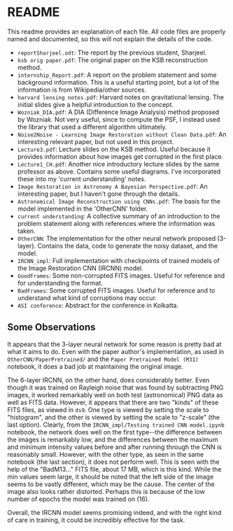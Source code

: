 # README
This readme provides an explanation of each file. All code files are properly named and documented, so this will not explain the details of the code.

* `reportSharjeel.odt`: The report by the previous student, Sharjeel.
* `ksb orig paper.pdf`: The original paper on the KSB reconstruction method.
* `internship_Report.pdf`: A report on the problem statement and some background information. This is a useful starting point, but a lot of the information is from Wikipedia/other sources.
* `harvard lensing notes.pdf`: Harvard notes on gravitational lensing. The initial slides give a helpful introduction to the concept.
* `Wozniak_DIA.pdf`: A DIA (Difference Image Analysis) method proposed by Wozniak. Not very useful, since to compute the PSF, I instead used the library that used a different algorithm ultimately.
* `Noise2Noise - Learning Image Restoration without Clean Data.pdf`: An interesting relevant paper, but not used in this project.
* `Lecture3.pdf`: Lecture slides on the KSB method. Useful because it provides information about how images get corrupted in the first place.
* `Lecture1_CH.pdf`: Another nice introductory lecture slides by the same professor as above. Contains some useful diagrams. I've incorporated these into my 'current understanding' notes.
* `Image Restoration in Astronomy A Bayesian Perspective.pdf`: An interesting paper, but I haven't gone through the details.
* `Astronomical Image Reconstruction using CNNs.pdf`: The basis for the model implemented in the 'OtherCNN' folder.
* `current understanding`: A collective summary of an introduction to the problem statement along with references where the information was taken.
* `OtherCNN`: The implementation for the other neural network proposed (3-layer). Contains the data, code to generate the noisy dataset, and the model.
* `IRCNN_impl`: Full implementation with checkpoints of trained models of the Image Restoration CNN (IRCNN) model.
* `GoodFrames`: Some non-corrupted FITS images. Useful for reference and for understanding the format.
* `BadFrames`: Some corrupted FITS images. Useful for reference and to understand what kind of corruptions may occur.
* `ASI conference`: Abstract for the conference in Kolkatta.

## Some Observations
It appears that the 3-layer neural network for some reason is pretty bad at what it aims to do. Even with the paper author's implementation, as used in `OtherCNN/PaperPretrained/` and the `Paper Pretrained Model (M31)` notebook, it does a bad job at maintaining the original image.

The 6-layer IRCNN, on the other hand, does considerably better. Even though it was trained on Rayleigh noise that was found by subtracting PNG images, it worked    remarkably well on both test (astronomical) PNG data as well as FITS data. However, it appears that there are two "kinds" of these FITS files, as viewed in `ds9`. One type is viewed by setting the scale to "histogram", and the other is viewed by setting the scale to "z-scale" (the last option). Clearly, from the `IRCNN_impl/Testing trained CNN model.ipynb` notebook, the network does well on the first type--the difference between the images is remarkably low, and the differences between the maximum and minimum intensity values before and after running through the CNN is reasonably small. However, with the other type, as seen in the same notebook (the last section), it does not perform well. This is seen with the help of the "BadM13..." FITS file, about 17 MB, which is this kind. While the min values seem large, it should be noted that the left side of the image seems to be vastly different, which may be the cause. The center of the image also looks rather distorted. Perhaps this is because of the low number of epochs the model was trained on (16).

Overall, the IRCNN model seems promising indeed, and with the right kind of care in training, it could be incredibly effective for the task.
